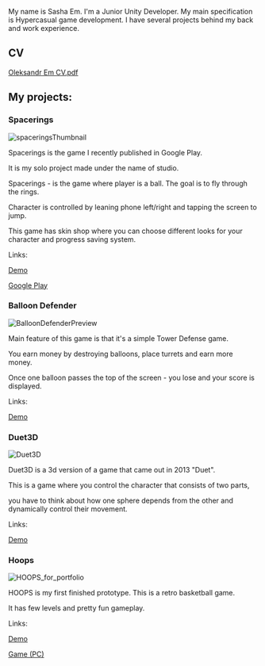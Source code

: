 My name is Sasha Em. I'm a Junior Unity Developer.
My main specification is Hypercasual game development.
I have several projects behind my back and work experience.

## CV

[Oleksandr Em CV.pdf](https://github.com/SashaEm/portfolioLinks/files/5747282/my-cv.1.pdf)

## My projects:

### Spacerings
![spaceringsThumbnail](https://user-images.githubusercontent.com/59441571/102472271-d2a40480-405e-11eb-8335-c2a39ea1e94b.jpg)

Spacerings is the game I recently published in Google Play.

It is my solo project made under the name of studio.

Spacerings - is the game where player is a ball. The goal is to fly through the rings.

Character is controlled by leaning phone left/right and tapping the screen to jump.

This game has skin shop where you can choose different looks for your character and progress saving system.

Links: 

  [Demo](https://www.youtube.com/watch?v=IxpWdVEOjFk)
  
  [Google Play](https://play.google.com/store/apps/details?id=com.PremieraGame.Spacerings)



### Balloon Defender

![BalloonDefenderPreview](https://user-images.githubusercontent.com/59441571/102472243-cae46000-405e-11eb-90cc-aef4f3e365dc.png)

Main feature of this game is that it's a simple Tower Defense game.

You earn money by destroying balloons, place turrets and earn more money.

Once one balloon passes the top of the screen - you lose and your score is displayed.

Links:

  [Demo](https://www.youtube.com/watch?v=XdQhcotMoB8&t=4s)

### Duet3D

![Duet3D](https://user-images.githubusercontent.com/59441571/102475291-5ca19c80-4062-11eb-8453-1357613fe796.jpg)

Duet3D is a 3d version of a game that came out in 2013 "Duet".

This is a game where you control the character that consists of two parts,

you have to think about how one sphere depends from the other and dynamically control their movement.

Links:

  [Demo](https://www.youtube.com/watch?v=o4ksOzkczn0)
  
### Hoops
 
 ![HOOPS_for_portfolio](https://user-images.githubusercontent.com/59441571/102479542-b22c7800-4067-11eb-95f9-4a22787a8b78.png)

HOOPS is my first finished prototype. This is a retro basketball game.

It has few levels and pretty fun gameplay.

Links:

  [Demo](https://www.youtube.com/watch?v=_RFJOGzP8_Y)
  
  [Game (PC)](https://ssem.itch.io/hoops)
